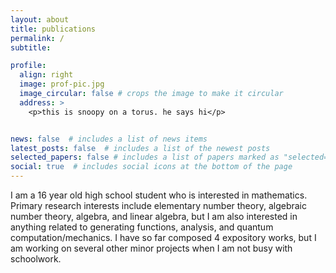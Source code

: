 ```yaml
---
layout: about
title: publications
permalink: /
subtitle: 

profile:
  align: right
  image: prof-pic.jpg
  image_circular: false # crops the image to make it circular
  address: >
    <p>this is snoopy on a torus. he says hi</p>


news: false  # includes a list of news items
latest_posts: false  # includes a list of the newest posts
selected_papers: false # includes a list of papers marked as "selected={true}"
social: true  # includes social icons at the bottom of the page
---
```


I am a 16 year old high school student who is interested in mathematics. Primary research interests include elementary number theory, algebraic number theory, algebra, and linear algebra, but I am also interested in anything related to generating functions, analysis, and quantum computation/mechanics. I have so far composed 4 expository works, but I am working on several other minor projects when I am not busy with schoolwork. 
